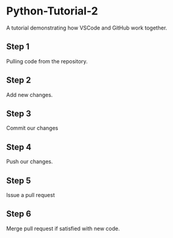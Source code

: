# Python-Tutorial-2
A tutorial demonstrating how VSCode and GitHub work together.

## Step 1
Pulling code from the repository.

## Step 2
Add new changes.

## Step 3
Commit our changes

## Step 4
Push our changes.

## Step 5
Issue a pull request

## Step 6
Merge pull request if satisfied with new code.
